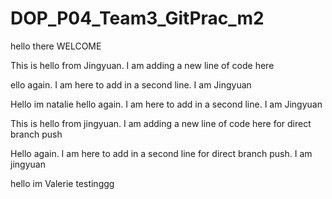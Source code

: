 # DOP\_P04\_Team3\_GitPrac\_m2

hello there WELCOME

This is hello from Jingyuan. I am adding a new line of code here

ello again. I am here to add in a second line. I am Jingyuan

Hello im natalie
hello again. I am here to add in a second line. I am Jingyuan

This is hello from jingyuan. I am adding a new line of code here for direct branch push

Hello again. I am here to add in a second line for direct branch push. I am jingyuan

hello im Valerie testinggg

